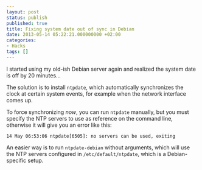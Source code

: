 ```yaml
---
layout: post
status: publish
published: true
title: Fixing system date out of sync in Debian
date: 2013-05-14 05:22:21.000000000 +02:00
categories:
- Hacks
tags: []
---
```

I started using my old-ish Debian server again and realized the system date is off by 20 minutes...

The solution is to install `ntpdate`, which automatically synchronizes the clock at certain system events, for example when the network interface comes up.

To force synchronizing *now*, you can run `ntpdate` manually, but you must specify the NTP servers to use as reference on the command line, otherwise it will give you an error like this:

```
14 May 06:53:06 ntpdate[6505]: no servers can be used, exiting
```

An easier way is to run `ntpdate-debian` without arguments, which will use the NTP servers configured in `/etc/default/ntpdate`, which is a Debian-specific setup.
